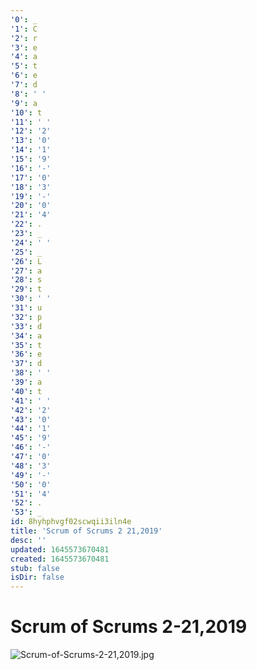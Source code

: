 ```yaml
---
'0': _
'1': C
'2': r
'3': e
'4': a
'5': t
'6': e
'7': d
'8': ' '
'9': a
'10': t
'11': ' '
'12': '2'
'13': '0'
'14': '1'
'15': '9'
'16': '-'
'17': '0'
'18': '3'
'19': '-'
'20': '0'
'21': '4'
'22': .
'23': _
'24': ' '
'25': _
'26': L
'27': a
'28': s
'29': t
'30': ' '
'31': u
'32': p
'33': d
'34': a
'35': t
'36': e
'37': d
'38': ' '
'39': a
'40': t
'41': ' '
'42': '2'
'43': '0'
'44': '1'
'45': '9'
'46': '-'
'47': '0'
'48': '3'
'49': '-'
'50': '0'
'51': '4'
'52': .
'53': _
id: 8hyhphvgf02scwqii3iln4e
title: 'Scrum of Scrums 2 21,2019'
desc: ''
updated: 1645573670481
created: 1645573670481
stub: false
isDir: false
---
```


# Scrum of Scrums 2-21,2019


![Scrum-of-Scrums-2-21,2019.jpg](/assets/scrum-of-scrums-2-21,2019-0b0mikofroy8.jpg)

